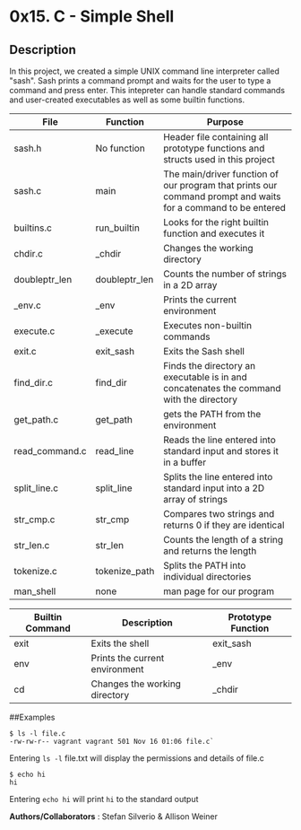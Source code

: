 # 0x15. C - Simple Shell
## Description

In this project, we created a	simple UNIX command line interpreter called "sash". Sash prints a command prompt and waits for the user to type a command and press enter. This intepreter can handle standard commands and user-created executables as well as some builtin functions.

File | Function | Purpose
-----|-----|----
sash.h | No function | Header file containing all prototype functions and structs used in this project
sash.c | main | The main/driver function of our program that prints our command prompt and waits for a command to be entered
builtins.c | run_builtin | Looks for the right builtin function and executes it
chdir.c | _chdir | Changes the working directory 
doubleptr_len | doubleptr_len | Counts the number of strings in a 2D array
_env.c | _env | Prints the current environment
execute.c | _execute | Executes non-builtin commands
exit.c | exit_sash | Exits the Sash shell
find_dir.c | find_dir | Finds the directory an executable is in and concatenates the command with the directory
get_path.c | get_path | gets the PATH from the environment
read_command.c | read_line | Reads the line entered into standard input and stores it in a buffer
split_line.c | split_line | Splits the line entered into standard input into a 2D array of strings
str_cmp.c | str_cmp | Compares two strings and returns 0 if they are identical
str_len.c | str_len | Counts the length of a string and returns the length
tokenize.c | tokenize_path | Splits the PATH into individual directories
man_shell | none | man page for our program

Builtin Command | Description | Prototype Function
-----|-----|-----
exit | Exits the shell | exit_sash
env | Prints the current environment | _env
cd | Changes the working directory | _chdir

##Examples
```
$ ls -l file.c
-rw-rw-r-- vagrant vagrant 501 Nov 16 01:06 file.c`
```
Entering `ls -l` file.txt will display the permissions and details of file.c

```
$ echo hi
hi
```
Entering `echo hi` will print `hi` to the standard output

**Authors/Collaborators**
: Stefan Silverio & Allison Weiner

